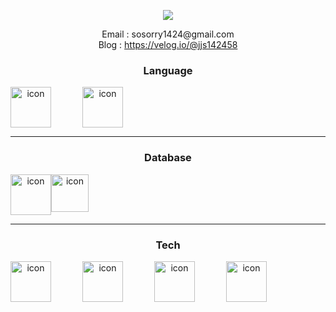 
<p align="center">
<img src="https://capsule-render.vercel.app/api?&type=waving&color=timeAuto&height=180&section=header&text=jaesung's%20Hub&fontSize=50&animation=fadeIn&fontAlignY=45" />
 </p>


<div align='center'> Email : sosorry1424@gmail.com</div>
<div align='center'> Blog : <a href="https://https://velog.io/@jjs142458">https://velog.io/@jjs142458</a></div>




<h3 align="center" >Language</h3>
<div align="center">
<div style="display: flex;"><img src="https://techstack-generator.vercel.app/python-icon.svg" alt="icon" width="65" style="width: 65px; height: 65px; margin-right: 50px; margin-bottom: 0px;" /><img src="https://techstack-generator.vercel.app/java-icon.svg" alt="icon" width="65" style="width: 65px; height: 65px; margin-right: 0px; margin-bottom: 0px;" /></div>
</div>
<hr/>
<h3 align="center">Database</h3>
<div align="center">
<div style="display: flex;"><img alt= "icon" wide="65" height="65" src ="https://techstack-generator.vercel.app/mysql-icon.svg">
<img alt= "icon" wide="60" height="60" src ="https://upload.wikimedia.org/wikipedia/commons/thumb/f/f9/Antu_mongodb.svg/512px-Antu_mongodb.svg.png?20160706123547"></div>
</div>
<hr/>
<h3 align="center">Tech</h3>
<div align="center">
<div style="display: flex;"><img src="https://techstack-generator.vercel.app/docker-icon.svg" alt="icon" width="65" style="width: 65px; height: 65px; margin-right: 50px; margin-bottom: 0px;" /><img src="https://techstack-generator.vercel.app/aws-icon.svg" alt="icon" width="65" style="width: 65px; height: 65px; margin-right: 50px; margin-bottom: 0px;" /><img src="https://techstack-generator.vercel.app/restapi-icon.svg" alt="icon" width="65" style="width: 65px; height: 65px; margin-right: 50px; margin-bottom: 0px;" /><img src="https://techstack-generator.vercel.app/github-icon.svg" alt="icon" width="65" style="width: 65px; height: 65px; margin-right: 0px; margin-bottom: 0px;" /></div>
</div>





